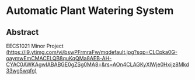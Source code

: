 # Automatic Plant Watering System
## Abstract
EECS1021 Minor Project
[(https://i9.ytimg.com/vi/bswPFrmraFw/mqdefault.jpg?sqp=CLCpka0G-oaymwEmCMACELQB8quKqQMa8AEB-AH-CYAC0AWKAgwIABABGE0gZSg0MA8=&rs=AOn4CLAGKyXIWje0Hxijz8Mkd33wg5wqfg)](https://www.youtube.com/watch?v=bswPFrmraFw&t=4s)
